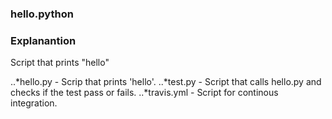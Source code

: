 ### hello.python

### Explanantion
Script that prints "hello"

..*hello.py - Scrip that prints 'hello'.
..*test.py - Script that calls hello.py and checks if the test pass or fails. 
..*travis.yml - Script for continous integration. 
